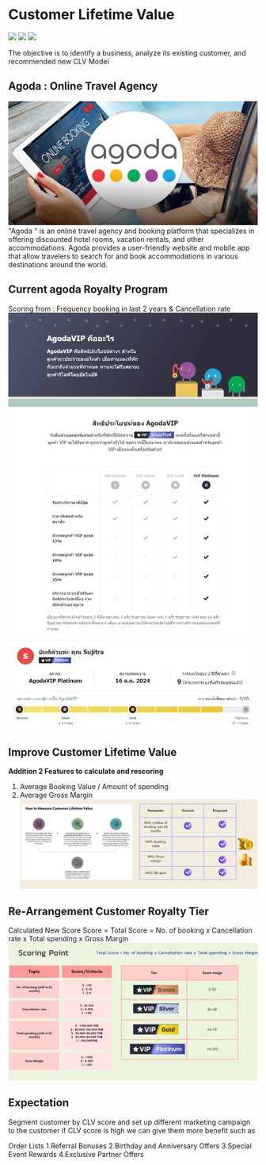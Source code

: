 # Customer Lifetime Value
[![](https://img.shields.io/badge/-Concept-green)](#) [![](https://img.shields.io/badge/-Presentation-green)](#) [![](https://img.shields.io/badge/-Student-blue)](#)

The objective is to identify a business, analyze its existing customer, and recommended new CLV Model
## Agoda : Online Travel Agency
![image](agoda-01.jpg)
"Agoda " is an online travel agency and booking platform that specializes in offering discounted hotel rooms, vacation rentals, and other accommodations. Agoda provides a user-friendly website and mobile app that allow travelers to search for and book accommodations in various destinations around the world. 

## Current agoda Royalty Program
Scoring from : Frequency booking in last 2 years & Cancellation rate
![image](agoda-02.jpg)
![image](agoda-03.jpg)

## Improve Customer Lifetime Value
**Addition 2 Features to calculate and rescoring**


1. Average Booking Value / Amount of spending
2. Average Gross Margin 
![image](agoda-04.jpg)

## Re-Arrangement Customer Royalty Tier
Calculated New Score 
Score = Total Score = No. of booking x Cancellation rate x Total spending x Gross Margin
![image](agoda-05.jpg)

## Expectation
Segment customer by CLV score and set up different marketing campaign to the customer if CLV score is high we can give them more benefit such as

Order Lists
1.Referral Bonuses
2.Birthday and Anniversary Offers
3.Special Event Rewards
4.Exclusive Partner Offers
